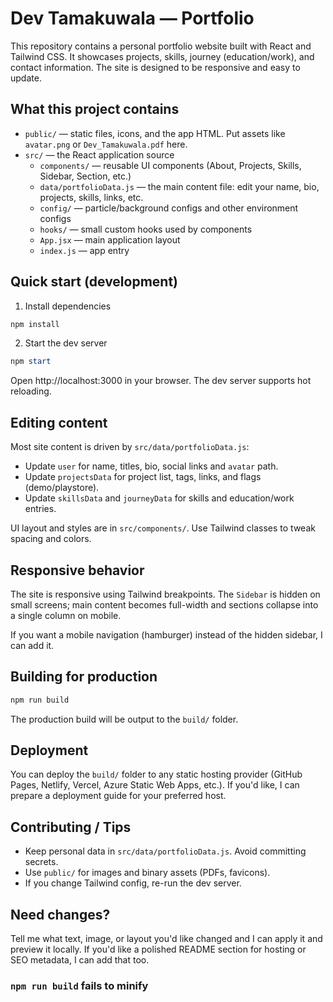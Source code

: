 # Dev Tamakuwala — Portfolio

This repository contains a personal portfolio website built with React and Tailwind CSS. It showcases projects, skills, journey (education/work), and contact information. The site is designed to be responsive and easy to update.

## What this project contains

- `public/` — static files, icons, and the app HTML. Put assets like `avatar.png` or `Dev_Tamakuwala.pdf` here.
- `src/` — the React application source
	- `components/` — reusable UI components (About, Projects, Skills, Sidebar, Section, etc.)
	- `data/portfolioData.js` — the main content file: edit your name, bio, projects, skills, links, etc.
	- `config/` — particle/background configs and other environment configs
	- `hooks/` — small custom hooks used by components
	- `App.jsx` — main application layout
	- `index.js` — app entry

## Quick start (development)

1. Install dependencies

```powershell
npm install
```

2. Start the dev server

```powershell
npm start
```

Open http://localhost:3000 in your browser. The dev server supports hot reloading.

## Editing content

Most site content is driven by `src/data/portfolioData.js`:
- Update `user` for name, titles, bio, social links and `avatar` path.
- Update `projectsData` for project list, tags, links, and flags (demo/playstore).
- Update `skillsData` and `journeyData` for skills and education/work entries.

UI layout and styles are in `src/components/`. Use Tailwind classes to tweak spacing and colors.

## Responsive behavior

The site is responsive using Tailwind breakpoints. The `Sidebar` is hidden on small screens; main content becomes full-width and sections collapse into a single column on mobile.

If you want a mobile navigation (hamburger) instead of the hidden sidebar, I can add it.

## Building for production

```powershell
npm run build
```

The production build will be output to the `build/` folder.

## Deployment

You can deploy the `build/` folder to any static hosting provider (GitHub Pages, Netlify, Vercel, Azure Static Web Apps, etc.). If you'd like, I can prepare a deployment guide for your preferred host.

## Contributing / Tips

- Keep personal data in `src/data/portfolioData.js`. Avoid committing secrets.
- Use `public/` for images and binary assets (PDFs, favicons).
- If you change Tailwind config, re-run the dev server.

## Need changes?

Tell me what text, image, or layout you'd like changed and I can apply it and preview it locally. If you'd like a polished README section for hosting or SEO metadata, I can add that too.
### `npm run build` fails to minify
